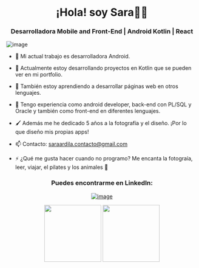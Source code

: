
<h1 align="center">¡Hola! soy Sara🌱👋</h1>
<h3 align="center">Desarrolladora Mobile and Front-End | Android Kotlin | React </h3>

![image](https://github.com/saraardila/saraardila/assets/82755257/49e02f89-e4d5-4df0-af4e-a4ee3861d1e5)


- 💼 Mi actual trabajo es desarrolladora Android.

- 🔭 Actualmente estoy desarrollando proyectos en Kotlin que se pueden ver en mi portfolio.

- 🌱 También estoy aprendiendo a desarrollar páginas web en otros lenguajes.
  
- 👯 Tengo experiencia como android developer, back-end con PL/SQL y Oracle y también como front-end en diferentes lenguajes.
  
- 🖌️ Además me he dedicado 5 años a la fotografía y el diseño. ¡Por lo que diseño mis propias apps! 

- 📫 Contacto: saraardila.contacto@gmail.com

- ⚡ ¿Qué me gusta hacer cuando no programo?  Me encanta la fotograía, leer, viajar, el pilates y los animales 🐶



<h3 align="center">Puedes encontrarme en LinkedIn:</h3>
<div align="center">

[![image](https://img.shields.io/badge/LinkedIn-0077B5?style=for-the-badge&logo=linkedin&logoColor=white)](https://www.linkedin.com/in/sara-ardila/)
  
</div>

<p align= "center">
  <img height= "150" src="https://github-readme-stats.vercel.app/api?username=saraardila&theme=react&show_icons=true&include_all_commits=true" />
  <img height= "150" src="https://github-readme-stats.vercel.app/api/top-langs/?username=saraardila&theme=react&layout=compact" />
</p>
